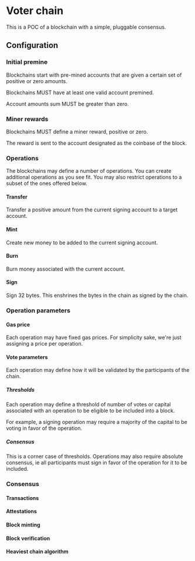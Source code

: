# Voter chain

This is a POC of a blockchain with a simple, pluggable consensus.

## Configuration

### Initial premine
Blockchains start with pre-mined accounts that are given a certain set of positive or zero amounts.

Blockchains MUST have at least one valid account premined.

Account amounts sum MUST be greater than zero.

### Miner rewards
Blockchains MUST define a miner reward, positive or zero.

The reward is sent to the account designated as the coinbase of the block.

### Operations

The blockchains may define a number of operations. You can create additional operations as you see fit.
You may also restrict operations to a subset of the ones offered below.

#### Transfer
Transfer a positive amount from the current signing account to a target account.

#### Mint
Create new money to be added to the current signing account.

#### Burn
Burn money associated with the current account.

#### Sign
Sign 32 bytes.
This enshrines the bytes in the chain as signed by the chain.

### Operation parameters
#### Gas price
Each operation may have fixed gas prices. For simplicity sake, we're just assigning a price per operation.

#### Vote parameters
Each operation may define how it will be validated by the participants of the chain.

##### Thresholds
Each operation may define a threshold of number of votes or capital associated with an operation to be eligible to be included into a block.

For example, a signing operation may require a majority of the capital to be voting in favor of the operation.

##### Consensus
This is a corner case of thresholds.
Operations may also require absolute consensus, ie all participants must sign in favor of the operation for it to be included.

### Consensus

#### Transactions

#### Attestations

#### Block minting

#### Block verification

#### Heaviest chain algorithm



